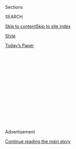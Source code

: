 <div id="app">

<div>

<div>

<div>

<div class="NYTAppHideMasthead css-1q2w90k e1suatyy0">

<div class="section css-ui9rw0 e1suatyy2">

<div class="css-eph4ug er09x8g0">

<div class="css-6n7j50">

</div>

<span class="css-1dv1kvn">Sections</span>

<div class="css-10488qs">

<span class="css-1dv1kvn">SEARCH</span>

</div>

[Skip to content](#site-content)[Skip to site
index](#site-index)

</div>

<div id="masthead-section-label" class="css-1wr3we4 eaxe0e00">

[Style](https://www.nytimes3xbfgragh.onion/section/style)

</div>

<div class="css-10698na e1huz5gh0">

</div>

</div>

<div id="masthead-bar-one" class="section hasLinks css-15hmgas e1csuq9d3">

<div class="css-uqyvli e1csuq9d0">

</div>

<div class="css-1uqjmks e1csuq9d1">

</div>

<div class="css-9e9ivx">

[](https://myaccount.nytimes3xbfgragh.onion/auth/login?response_type=cookie&client_id=vi)

</div>

<div class="css-1bvtpon e1csuq9d2">

[Today’s
Paper](https://www.nytimes3xbfgragh.onion/section/todayspaper)

</div>

</div>

</div>

</div>

<div data-aria-hidden="false">

<div id="site-content" data-role="main">

<div>

<div class="css-1aor85t" style="opacity:0.000000001;z-index:-1;visibility:hidden">

<div class="css-1hqnpie">

<div class="css-epjblv">

<span class="css-17xtcya">[Style](/section/style)</span><span class="css-x15j1o">|</span><span class="css-fwqvlz">Disabled
Do-It-Yourselfers Lead Way to Technology
Gains</span>

</div>

<div class="css-k008qs">

<div class="css-1iwv8en">

<span class="css-18z7m18"></span>

<div>

</div>

</div>

<span class="css-1n6z4y">https://nyti.ms/38TIFlv</span>

<div class="css-1705lsu">

<div class="css-4xjgmj">

<div class="css-4skfbu" data-role="toolbar" data-aria-label="Social Media Share buttons, Save button, and Comments Panel with current comment count" data-testid="share-tools">

  - 
  - 
  - 
  - 
    
    <div class="css-6n7j50">
    
    </div>

  - 
  - 

</div>

</div>

</div>

</div>

</div>

</div>

<div id="NYT_TOP_BANNER_REGION" class="css-13pd83m">

</div>

<div id="top-wrapper" class="css-1sy8kpn">

<div id="top-slug" class="css-l9onyx">

Advertisement

</div>

[Continue reading the main
story](#after-top)

<div class="ad top-wrapper" style="text-align:center;height:100%;display:block;min-height:250px">

<div id="top" class="place-ad" data-position="top" data-size-key="top">

</div>

</div>

<div id="after-top">

</div>

</div>

<div>

<div id="sponsor-wrapper" class="css-1hyfx7x">

<div id="sponsor-slug" class="css-19vbshk">

Supported by

</div>

[Continue reading the main
story](#after-sponsor)

<div id="sponsor" class="ad sponsor-wrapper" style="text-align:center;height:100%;display:block">

</div>

<div id="after-sponsor">

</div>

</div>

<div class="css-186x18t">

</div>

<div class="css-1vkm6nb ehdk2mb0">

# Disabled Do-It-Yourselfers Lead Way to Technology Gains

</div>

So long to overhyped innovations. Hello to tech that embeds
accessibility into everyday
devices.

<div class="css-79elbk" data-testid="photoviewer-wrapper">

<div class="css-z3e15g" data-testid="photoviewer-wrapper-hidden">

</div>

<div class="css-1a48zt4 ehw59r15" data-testid="photoviewer-children">

![<span class="css-cnj6d5 e1z0qqy90" itemprop="copyrightHolder"><span class="css-1ly73wi e1tej78p0">Credit...</span><span><span>Hayley
Wall</span></span></span>](https://static01.graylady3jvrrxbe.onion/images/2020/07/14/multimedia/14ADA-TECHNOLOGY/14ADA-TECHNOLOGY-articleLarge.jpg?quality=75&auto=webp&disable=upscale)

</div>

</div>

<div class="css-18e8msd">

<div class="css-vp77d3 epjyd6m0">

<div class="css-1baulvz">

By <span class="css-1baulvz last-byline" itemprop="name">David M.
Perry</span>

</div>

</div>

  - 
    
    <div class="css-ld3wwf e16638kd2">
    
    Published July 14, 2020Updated July 20,
    2020
    
    </div>

  - 
    
    <div class="css-4xjgmj">
    
    <div class="css-pvvomx" data-role="toolbar" data-aria-label="Social Media Share buttons, Save button, and Comments Panel with current comment count" data-testid="share-tools">
    
      - 
      - 
      - 
      - 
        
        <div class="css-6n7j50">
        
        </div>
    
      - 
      - 
    
    </div>
    
    </div>

</div>

</div>

<div class="section meteredContent css-1r7ky0e" name="articleBody" itemprop="articleBody">

<div class="css-1fanzo5 StoryBodyCompanionColumn">

<div class="css-53u6y8">

</div>

</div>

<div class="audioFigureHeading">

### Listen to This Article

<span class="css-16qbtva">Computer-generated audio recording</span>

</div>

<div class="css-qe9gm7">

<div>

</div>

</div>

<div class="css-1fanzo5 StoryBodyCompanionColumn">

<div class="css-53u6y8">

Technology is changing the ways that disabled people interact with the
world; perhaps more important, it’s also shifting how the world
interacts with disabled people.

As the 30th anniversary of the Americans With Disabilities Act
approaches on July 26, many leaders, designers and scholars in the
disability community say that they aren’t excited by stair-climbing
wheelchairs, mechanical exoskeletons or brain-controlled prosthetics.
They are drawn to innovations that embed accessibility into everyday
technologies and the spaces that we all share. Also, they want people to
stop trying to solve problems that don’t exist.

</div>

</div>

<div>

</div>

<div class="css-1fanzo5 StoryBodyCompanionColumn">

<div class="css-53u6y8">

Mark Riccobono, who lost his sight to glaucoma as a child and is
[president of the National Federation of the
Blind](https://www.nfb.org/about-us/leadership/presidents-corner/mark-riccobono),
says that blind people generally love their white canes, a simple and
effective piece of technology. “A couple times a year someone comes to
us and says, ‘We have this great new idea for how to replace the cane\!’
” he said. “We try to be objective, but no. You’re trying to solve a
problem that’s not a problem.”

</div>

</div>

<div class="css-1fanzo5 StoryBodyCompanionColumn">

<div class="css-53u6y8">

Disability technology can be so quotidian that nondisabled users don’t
even notice. GPS and spell-check, so ubiquitous for so many people, are
technologies that assist me with dyslexia. Smartphones, where I find my
GPS, may be the most powerful accessibility devices in history,
especially now that voice control offers an alternative to touch screens
for Blind and low-vision users, or people without the manual dexterity
to operate them. (No interface is perfect, however. Some people might
actually want buttons over sleek screens. And affordability remains a
problem.)

As hubs for accessibility programming, though, smartphones drive down
costs. For example, Fred Downs, who lost his left arm when he stepped on
a land mine during the Vietnam War and is now an advocacy director for
Paralyzed Veterans of America, says that in 1980, screenreaders cost up
to $50,000 a unit and could read one page at a time out loud. Now every
computer, phone and tablet can read nearly any screen. Smartphones
provide navigation, manage hearing aids, run speech apps and can even
drive a wheelchair.

Innovations build off these capabilities, so now, for example,
[companies](https://www.accessexplorer.net/mapping/) are working on
mapping interior spaces to help people navigate them the same way
detailed exterior maps currently do. Those who are disabled [have long
struggled to win the right to work from
home](https://www.nytimes3xbfgragh.onion/2020/05/27/at-home/work-from-home-history.html);
these days, technologies like cloud computing and video conferencing are
used everywhere and widely accepted at least for office jobs, especially
as the coronavirus pandemic alters so many workplaces. Disabled
employees who do not wish or are not able to go to an office can now
more easily interact with their colleagues.

<div id="NYT_MAIN_CONTENT_1_REGION" class="css-9tf9ac">

<div>

</div>

</div>

Disability-related technologies are not just growing through incremental
adjustments to existing products; transformative ones are on the
horizon. Rory Cooper is director of the [Human Engineering Research
Laboratories](https://www.herl.pitt.edu/), sponsored by the University
of Pittsburgh and the U.S. Department of Veterans Affairs. He was
paralyzed because of a spinal-cord injury in 1980 and has used a
wheelchair since then. Now he is improving mobility devices, including
wheelchairs and scooters, by adapting components designed for vehicles
and drones. Mr. Cooper says he can take new batteries, motors and
algorithms from other industries and build “a much lighter chair with
the same capabilities.”

He has developed a waterproof chair that runs on compressed air,
[originally for a
wheelchair-accessible](https://www.nytimes3xbfgragh.onion/2017/12/05/opinion/morgans-wonderland-waterpark-kids-play.html)water
park. Water parks are fun, but more important, the innovation will make
it easier for wheelchair users to go out in the rain. Meanwhile, makers
of self-driving cars are now consulting not just Blind users, who have
long been involved, but people with myriad other disabilities, including
those in wheelchairs, who would need to be able to roll into the
vehicle.

</div>

</div>

<div class="css-1fanzo5 StoryBodyCompanionColumn">

<div class="css-53u6y8">

At the New York Public Library’s Dimensions lab, Chancey Fleet, who is
Blind, is working with a team to make spatial learning easier for blind
people and to provide access to information — part of the library’s core
mission — to those who can best get it through touch. Visitors to the
lab in the Heiskell branch of the library in Manhattan are invited to
make 3-D printed objects and tactile graphics, or graphics embedded with
Braille and other textural elements to make their meaning legible by
touch. Ms. Fleet is hoping to end what she calls “image poverty.”

She says as a Blind child, “I thought I was someone who didn’t have any
aptitude at all in STEM, even though I did well academically.” But she
later realized her problem was not with science and technology per se.
”Looking back, it seems as though I was a spatial learner,” she said.
“If the images are there, it turns out that the aptitudes are there.”

Experts in disability and technology, like Ashley Shew, associate
professor at Virginia Tech in the Department of Science, Technology and
Society, says that the best of these projects emerge out of the
DIY-culture so prominent within disabled communities. Too often, the
biggest and most promising innovations may come with hidden barriers,
like cost, maintenance and the need to customize them.

“We’ve been misled,” said Ms. Shew, who identifies as multiply disabled
and uses hearing aids and prosthetics. “The public perception is very
celebratory about new developments,” but this “completely looks over
issues of maintenance and wear. People think you’re given this item once
and then it’s fixed for all eternity.”

Not only are devices like prosthetics and hearing aids often not covered
by insurance, but expert care is hard to find. Ms. Shew, for example,
travels four hours for leg prosthetic care. Meanwhile, too much
technology is designed around a perception of what’s normal. For
example, arm prosthetics are often designed with five fingers, a hand,
but Ms. Shew says, “A lot of arm amputees don’t necessarily want” that
but instead would like a bike-riding arm or a chopping arm.

Maintenance isn’t the only ongoing issue for users of
disability-specific technology; intellectual property law can restrict
the ability of users to customize their devices to suit their changing
needs. Ian Smith, a software engineer who is Deaf, has dwarfism and uses
a power wheelchair, points out that too often disabled people are not
permitted to tinker with devices because of trademark issues, negating
what many call the [right to
repair](https://www.eff.org/issues/right-to-repair). “You’re at the
mercy of the manufacturer for upgrades and repairs,” he said.

</div>

</div>

<div class="css-1fanzo5 StoryBodyCompanionColumn">

<div class="css-53u6y8">

Sara Hendren, who teaches design at Olin College of Engineering in
Massachusetts and is the parent of a child with Down syndrome,
illustrates the benefits of empowering disabled designers in her
forthcoming book, “[What Can a Body
Do](https://www.penguinrandomhouse.com/books/561049/what-can-a-body-do-by-sara-hendren/#:~:text=In%20a%20series%20of%20vivid,and%20settings%20we%20live%20with.)?”
In it she introduces us to Chris, who was born with one arm. After being
stymied initially in trying to change his infant’s diaper, he ultimately
joined felt holsters to soft cords that he could attach to his shoulder.
The baby’s feet rest in the felt, secure.

“The result is nothing that would dazzle at some tech expo,” but it
reveals, Ms. Hendren said in an interview, how the right technology can
make the “world bend a little bit” toward the user rather than just
bending the user toward a normative world. Ms. Hendren said that
adaptive technology, the phrase she prefers to the more commonly used
“assistive technology,” is not about helping, but about shifting both
the body and the world into closer harmony. It’s not using tech to make
things seem “normal.”

<div id="NYT_MAIN_CONTENT_3_REGION" class="css-9tf9ac">

<div>

</div>

</div>

Bob Williams, [policy director at Communication
First](https://communicationfirst.org/mission/), an advocacy group for
people like him with speech-related communication disabilities, has
cerebral palsy and uses a stand-alone device to produce audible
speech.<span class="css-8l6xbc evw5hdy0"> </span>It was designed around
1990, and Mr. Williams is worried about obsolescence. Today, many
nonspeaking individuals can use apps with speech tools built into
tablets, smartphones and computers. “It’s a bridge” between disabled and
nondisabled people, Mr. Williams says, because everyone can “relate to
the technology.”

In my family, we’ve certainly found that to be the case, but not
everyone does. My son, a white Midwesterner who is autistic and has Down
syndrome, uses a speech app called Proloquo2go. There’s a default
setting that mimics how he talks, but not everyone finds a voice that is
fitting.

Meryl Alper, assistant professor of communication studies at
Northeastern University, argues in her book “[Giving
Voice](https://mitpress.mit.edu/books/giving-voice),” ** that this app
creates inequality. Not only do many families have trouble with
programming apps like this, but Proloquo2go doesn’t “have a single
speech option in U.S. English in a voice that uses speech samples from
an adult woman of color. The only one that is racialized is Saul, a
‘hip-hop’ voice.”

Over email, David Niemeijer, the chief executive of AssistiveWare, the
company that makes Proloquo2Go, blames prohibitive costs in making new
voices. He hopes upcoming collaborations among producers of
text-to-speech technologies will lower those costs.

</div>

</div>

<div class="css-1fanzo5 StoryBodyCompanionColumn">

<div class="css-53u6y8">

The lack of nonwhite voices in this app is one of many such examples,
says [Damien
Williams](https://liberalarts.vt.edu/departments-and-schools/department-of-science-technology-and-society/academic-programs/phd-science-and-technology-studies/students/2021/damien-Patrick-williams.html),
a Ph.D. student at Virginia Tech. Mr. Williams says that disability
technology often reflects biases about race, gender and ideals of what
is or should be “normal.” There are [soap
dispensers](https://gizmodo.com/why-cant-this-soap-dispenser-identify-dark-skin-1797931773)
that don’t recognize black and brown skin, for example, and automated
captioning can’t always handle accented English. Mr. Williams says
programmers have to contend with assumptions about differences in race
and class and need to include “underlying systems that are not based in
outdated ideas about disability.”

For Ms. Shew, the Virginia Tech professor, the best way to ensure that
this transformation continues will require centering the power — and the
money — on disabled people as the initiators of innovation. “The future
of assistive tech should be ‘cripped,’” a once-pejorative term that many
members of the disability community have reclaimed, she said. “It should
be bent, claimed, reclaimed, reforged, hacked, owned/controlled, made,
swapped and shared by disabled people.”

-----

David M. Perry is a journalist and the senior academic adviser in the
History Department at the University of Minnesota.

</div>

</div>

</div>

<div>

</div>

<div>

</div>

<div>

</div>

<div>

<div id="bottom-wrapper" class="css-1ede5it">

<div id="bottom-slug" class="css-l9onyx">

Advertisement

</div>

[Continue reading the main
story](#after-bottom)

<div id="bottom" class="ad bottom-wrapper" style="text-align:center;height:100%;display:block;min-height:90px">

</div>

<div id="after-bottom">

</div>

</div>

</div>

</div>

</div>

## Site Index

<div>

</div>

## Site Information Navigation

  - [© <span>2020</span> <span>The New York Times
    Company</span>](https://help.nytimes3xbfgragh.onion/hc/en-us/articles/115014792127-Copyright-notice)

<!-- end list -->

  - [NYTCo](https://www.nytco.com/)
  - [Contact
    Us](https://help.nytimes3xbfgragh.onion/hc/en-us/articles/115015385887-Contact-Us)
  - [Work with us](https://www.nytco.com/careers/)
  - [Advertise](https://nytmediakit.com/)
  - [T Brand Studio](http://www.tbrandstudio.com/)
  - [Your Ad
    Choices](https://www.nytimes3xbfgragh.onion/privacy/cookie-policy#how-do-i-manage-trackers)
  - [Privacy](https://www.nytimes3xbfgragh.onion/privacy)
  - [Terms of
    Service](https://help.nytimes3xbfgragh.onion/hc/en-us/articles/115014893428-Terms-of-service)
  - [Terms of
    Sale](https://help.nytimes3xbfgragh.onion/hc/en-us/articles/115014893968-Terms-of-sale)
  - [Site
    Map](https://spiderbites.nytimes3xbfgragh.onion)
  - [Help](https://help.nytimes3xbfgragh.onion/hc/en-us)
  - [Subscriptions](https://www.nytimes3xbfgragh.onion/subscription?campaignId=37WXW)

</div>

</div>

</div>

</div>
